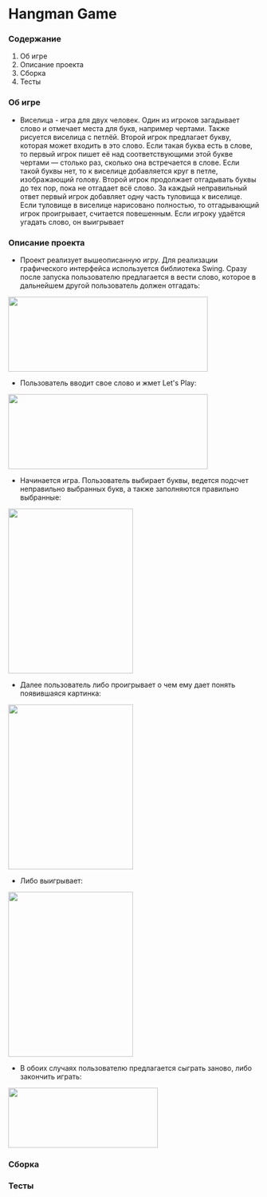 # Hangman Game


### Содержание
 
1. Об игре
2. Описание проекта
3. Сборка
6. Тесты

### Об игре

* Виселица - игра для двух человек. Один из игроков загадывает слово и отмечает места для букв, например чертами. Также рисуется виселица с петлёй. Второй игрок предлагает букву, которая может входить в это слово. Если такая буква есть в слове, то первый игрок пишет её над соответствующими этой букве чертами — столько раз, сколько она встречается в слове. Если такой буквы нет, то к виселице добавляется круг в петле, изображающий голову. Второй игрок продолжает отгадывать буквы до тех пор, пока не отгадает всё слово. За каждый неправильный ответ первый игрок добавляет одну часть туловища к виселице. Если туловище в виселице нарисовано полностью, то отгадывающий игрок проигрывает, считается повешенным. Если игроку удаётся угадать слово, он выигрывает 

### Описание проекта

* Проект реализует вышеописанную игру. Для реализации графического интерфейса используется библиотека Swing. Сразу после запуска пользователю предлагается в вести слово, которое в дальнейшем другой пользователь должен отгадать:


<img src="https://i.imgur.com/SjkCZRu.png" data-canonical-src="https://i.imgur.com/SjkCZRu.png" width="400" height="150" />

* Пользователь вводит свое слово и жмет Let's Play:

<img src="https://i.imgur.com/B6gDlxX.png" data-canonical-src="https://i.imgur.com/B6gDlxX.png" width="400" height="150" />

* Начинается игра. Пользователь выбирает буквы, ведется подсчет неправильно выбранных букв, а также заполняются правильно выбранные:

<img src="https://i.imgur.com/jmh5dw7.png" data-canonical-src="https://i.imgur.com/jmh5dw7.png" width="250" height="330" />

* Далее пользователь либо проигрывает о чем ему дает понять появившаяся картинка:

<img src="https://i.imgur.com/xg5zYmv.png" data-canonical-src="https://i.imgur.com/xg5zYmv.png" width="250" height="330" />

* Либо выигрывает:

<img src="https://i.imgur.com/oghxYXL.png" data-canonical-src="https://i.imgur.com/oghxYXL.png" width="250" height="330" />

* В обоих случаях пользователю предлагается сыграть заново, либо закончить играть:

<img src="https://i.imgur.com/jJKtdkA.png" data-canonical-src="https://i.imgur.com/jJKtdkA.png" width="300" height="120" />


### Сборка
### Тесты

